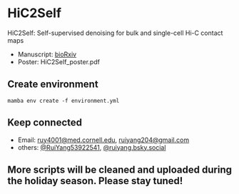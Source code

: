 # HiC2Self

HiC2Self: Self-supervised denoising for bulk and single-cell Hi-C contact maps 

- Manuscript: [bioRxiv](https://www.biorxiv.org/content/10.1101/2024.11.21.624767v1)
- Poster: HiC2Self_poster.pdf

## Create environment

`mamba env create -f environment.yml`

## Keep connected 

- Email: [ruy4001@med.cornell.edu](ruy4001@med.cornell.edu), [ruiyang204@gmail.com](ruiyang204@gmail.com)
- others: [@RuiYang53922541](https://twitter.com/RuiYang53922541), [@ruiyang.bsky.social](https://bsky.app/profile/ruiyang.bsky.social)

## More scripts will be cleaned and uploaded during the holiday season. Please stay tuned!
